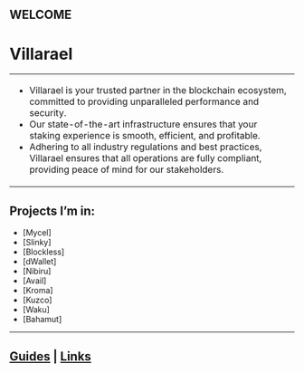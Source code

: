 ## WELCOME

# Villarael
<table>
<tr>
</td>
<td>
<ul>
<li>Villarael  is your trusted partner in the blockchain ecosystem, committed to providing unparalleled performance and security. </li>
<li>Our state-of-the-art infrastructure ensures that your staking experience is smooth, efficient, and profitable.</li>
<li>Adhering to all industry regulations and best practices, Villarael ensures that all operations are fully compliant, providing peace of mind for our stakeholders.</li>
</ul>
</td>
</tr>
</table>

## Projects I’m in:
- [Mycel]
- [Slinky]
- [Blockless]
- [dWallet]
- [Nibiru]
- [Avail]
- [Kroma]
- [Kuzco]
- [Waku]
- [Bahamut]



---

## [Guides](https://villarael.notion.site/Villarael-594c41c5580447a09b7060c72f46a019?pvs=4) | [Links](https://linktr.ee/Villarael)
